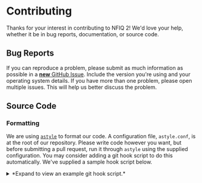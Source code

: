 # Contributing

Thanks for your interest in contributing to NFIQ 2! We'd love your help, whether it be in bug reports, documentation, or source code.

## Bug Reports

If you can reproduce a problem, please submit as much information as possible in a [**new** GitHub Issue](https://github.com/usnistgov/NFIQ2/issues). Include the version you're using and your operating system details. If you have more than one problem, please open multiple issues. This will help us better discuss the problem.

## Source Code

### Formatting

We are using [`astyle`](http://astyle.sourceforge.net) to format our code. A configuration file, `astyle.conf`, is at the root of our repository. Please write code however you want, but before submitting a pull request, run it through `astyle` using the supplied configuration. You may consider adding a git hook script to do this automatically. We've supplied a sample hook script below.

<details>
	<summary>
		*Expand to view an example git hook script.*
	</summary>
```
#!/bin/sh

# First: place this file at .git/hooks/prepare-commit-msg
# Second: Configure your path to astyle
# git config --bool hooks.astyle.run true
# git config --path hooks.astyle.path /usr/local/bin/astyle

run_astyle=$(git config --bool hooks.astyle.run)
astyle_exe=$(git config --path hooks.astyle.path)

if [ "${run_astyle}" == "true" ]; then
	# Look for astyle binary
	echo "Formatting code with astyle..."
	if ! [ -x "${astyle_exe}" ];  then
		echo "hooks.astyle.path is not the path to astyle."
		exit 1
	fi
	
	# Determine which files changed
	changed_sources="$(git diff --cached --name-only --diff-filter=d | \
	        grep -e '.cpp$' -e '.h$' -e '.hpp$' | \
	        paste -s -d ' ' -)"
	if [ "${changed_sources}" == "" ]; then
		# No files to style
		exit 0
	fi
	
	# Style with astyle
	repo_root="$(git rev-parse --show-toplevel)"
	"${astyle_exe}" --options=${repo_root}/astyle.cfg ${changed_sources}
	if [ $? -ne 0 ]; then
		exit 1
	fi
	
	# Add style changes from all files
	git add ${changed_sources}
else
	echo "Formatting pass skipped."
fi
```
</details>

### Number of Changes

Please limit pull requests to a **single** fundamental change. This makes it easier to track changes and review.

### Continuous Integration Builds

NFIQ needs to run on many platforms, so we use continuous integration to make sure code changes continue to build and score images identically. If your code change breaks the build or alters values, we will need you to make the necessary corrections before it can be merged. We would suggest you allow maintainers to edit your pull request, as we may be able to make the changes for you if they're trivial enough.

### License

All code is released into the public domain. See the [LICENSE](https://github.com/usnistgov/NFIQ/blob/master/LICENSE.md) for more details.